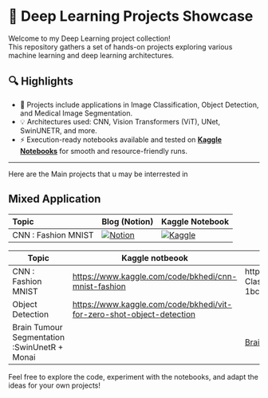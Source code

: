 # 🧠 Deep Learning Projects Showcase

Welcome to my Deep Learning project collection!  
This repository gathers a set of hands-on projects exploring various machine learning and deep learning architectures.

## 🔍 Highlights

- 📂 Projects include applications in Image Classification, Object Detection, and Medical Image Segmentation.
- 💡 Architectures used: CNN, Vision Transformers (ViT), UNet, SwinUNETR, and more.
- ⚡ Execution-ready notebooks available and tested on **[Kaggle Notebooks](https://www.kaggle.com/bkhedi)** for smooth and resource-friendly runs.

---

Here are the Main projects that u may be interrested in 

## Mixed Application ##

| Topic | Blog (Notion) | Kaggle Notebook |
|:------|:-------------|:----------------|
| CNN : Fashion MNIST | [![Notion](https://img.shields.io/badge/Notion-000000?style=for-the-badge&logo=notion&logoColor=white)](https://hedi--.notion.site/Clothing-Classifier-MODEL-CNN-1bc974e2543b802590c5e2a7c231e7ec) | [![Kaggle](https://img.shields.io/badge/Kaggle-035a7d?style=for-the-badge&logo=kaggle&logoColor=white)](https://www.kaggle.com/code/bkhedi/cnn-mnist-fashion) |


| **Topic** | Kaggle notbeook | Blog(Notion) | UI Available ? |
| --- | --- | --- | --- |
| CNN : Fashion MNIST | https://www.kaggle.com/code/bkhedi/cnn-mnist-fashion | https://hedi--.notion.site/Clothing-Classifier-MODEL-CNN-1bc974e2543b802590c5e2a7c231e7ec | Jupiter Notebook Only |
| Object Detection | https://www.kaggle.com/code/bkhedi/vit-for-zero-shot-object-detection |  | Jupiter Notebook Only |
| Brain Tumour Segmentation :SwinUnetR + Monai |  | [Brain Tumour Segmentation -Swin UNETR](https://www.notion.so/Brain-Tumour-Segmentation-Swin-UNETR-1b9974e2543b8094a8bec1630cab860c?pvs=21)  | https://huggingface.co/spaces/Hedi-Bk/BRATS |

Feel free to explore the code, experiment with the notebooks, and adapt the ideas for your own projects!  
